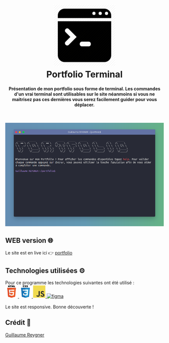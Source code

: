 
<h1 align="center">
  <br>
  <a href="https://www.guillaumereygner.fr/"><img src="images/terminal.png" alt="Portfolio" width="200"></a>
  <br>
Portfolio Terminal<br>
</h1>
<h4 align="center">Présentation de mon portfolio sous forme de terminal. Les commandes d'un vrai terminal sont utilisables sur le site néanmoins si vous ne maitrisez pas ces dernières vous serez facilement guider pour vous déplacer.</h4>
<br>

![portfolio](images/banner.png)

## WEB version 🌐

Le site est en live ici 👉 [portfolio](https://www.guillaumereygner.fr/)

## Technologies utilisées ⚙️

<p align="left">Pour ce programme les technologies suivantes ont été utilisé : <br>
<a href="https://www.w3.org/html/" target="_blank" rel="noreferrer"> <img src="https://raw.githubusercontent.com/devicons/devicon/master/icons/html5/html5-original-wordmark.svg" alt="html5" width="40" height="40"/> </a>
<a href="https://www.w3schools.com/css/" target="_blank" rel="noreferrer"> <img src="https://raw.githubusercontent.com/devicons/devicon/master/icons/css3/css3-original-wordmark.svg" alt="css3" width="40" height="40"/> </a>
<a href="https://developer.mozilla.org/en-US/docs/Web/JavaScript" target="_blank" rel="noreferrer"> <img src="https://raw.githubusercontent.com/devicons/devicon/master/icons/javascript/javascript-original.svg" alt="javascript" width="40" height="40"/> </a>
<a href="https://www.figma.com/" target="_blank" rel="noreferrer"> <img src="https://www.vectorlogo.zone/logos/figma/figma-icon.svg" alt="figma" width="40" height="40"/> </a>
<br>
<br>
Le site est responsive. Bonne découverte !</p>

## Crédit 🔗
[Guillaume Reygner](https://github.com/guillaume-rygn)